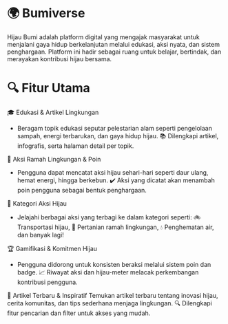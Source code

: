 # 🌍 Bumiverse
Hijau Bumi adalah platform digital yang mengajak masyarakat untuk menjalani gaya hidup berkelanjutan melalui edukasi, aksi nyata, dan sistem penghargaan. Platform ini hadir sebagai ruang untuk belajar, bertindak, dan merayakan kontribusi hijau bersama.

# 🔍 Fitur Utama

🎓 Edukasi & Artikel Lingkungan
* Beragam topik edukasi seputar pelestarian alam seperti pengelolaan sampah, energi terbarukan, dan gaya hidup hijau.
📚 Dilengkapi artikel, infografis, serta halaman detail per topik.

🌱 Aksi Ramah Lingkungan & Poin
* Pengguna dapat mencatat aksi hijau sehari-hari seperti daur ulang, hemat energi, hingga berkebun.
✔️ Aksi yang dicatat akan menambah poin pengguna sebagai bentuk penghargaan.

🧭 Kategori Aksi Hijau
* Jelajahi berbagai aksi yang terbagi ke dalam kategori seperti:
🚲 Transportasi hijau, 🌾 Pertanian ramah lingkungan, 💧 Penghematan air, dan banyak lagi!

🏆 Gamifikasi & Komitmen Hijau
* Pengguna didorong untuk konsisten beraksi melalui sistem poin dan badge.
📈 Riwayat aksi dan hijau-meter melacak perkembangan kontribusi pengguna.

📖 Artikel Terbaru & Inspiratif
Temukan artikel terbaru tentang inovasi hijau, cerita komunitas, dan tips sederhana menjaga lingkungan.
🔍 Dilengkapi fitur pencarian dan filter untuk akses yang mudah.

